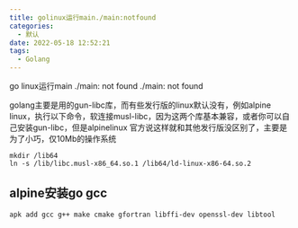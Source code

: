 ```yaml
---
title: golinux运行main./main:notfound
categories:
  - 默认
date: 2022-05-18 12:52:21
tags:
  - Golang
---
```




  go linux运行main ./main: not found
    ./main: not found

<!--more-->


golang主要是用的gun-libc库，而有些发行版的linux默认没有，例如alpine linux，执行以下命令，软连接musl-libc，因为这两个库基本兼容，或者你可以自己安装gun-libc，但是alpinelinux 官方说这样就和其他发行版没区别了，主要是为了小巧，仅10Mb的操作系统
```shell
mkdir /lib64
ln -s /lib/libc.musl-x86_64.so.1 /lib64/ld-linux-x86-64.so.2
```



## alpine安装go gcc
```sh
apk add gcc g++ make cmake gfortran libffi-dev openssl-dev libtool
```